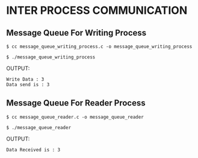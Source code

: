 # INTER PROCESS COMMUNICATION

## Message Queue For Writing Process

`$ cc message_queue_writing_process.c -o message_queue_writing_process`

`$ ./message_queue_writing_process`

OUTPUT:

```
Write Data : 3
Data send is : 3
```

## Message Queue For Reader Process

`$ cc message_queue_reader.c -o message_queue_reader`

`$ ./message_queue_reader`

OUTPUT:

```
Data Received is : 3
```
